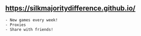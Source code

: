 ## https://silkmajoritydifference.github.io/

```bash
- New games every week!
- Proxies
- Share with friends!
```
